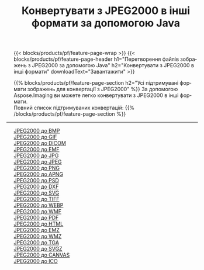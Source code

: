 ﻿---
title: Конвертувати з JPEG2000 в інші формати за допомогою Java 
weight: 3920
url: /uk/java/conversion/from/jpeg2000 
lang: uk
langdirlevel: 2
locales: zh-hans,ja,it,ru,de,es,fr,nl,id,lt,pl,pt,vi,tr,ko,zh-hant,ar,hi,th,sv,cs,uk,he
description: За допомогою Aspose.Imaging ви можете легко конвертувати з JPEG2000 в інші формати
---

{{< blocks/products/pf/feature-page-wrap >}}
{{< blocks/products/pf/feature-page-header h1="Перетворення файлів зображень з JPEG2000 за допомогою Java" h2="Конвертувати з JPEG2000 в інші формати" downloadText="Завантажити" >}}


{{% blocks/products/pf/feature-page-section  h2="Усі підтримувані формати зображень для конвертації з JPEG2000" %}}
За допомогою Aspose.Imaging ви можете легко конвертувати з JPEG2000 в інші формати.
<br/>
Повний список підтримуваних конвертацій:
{{% /blocks/products/pf/feature-page-section %}}
<div class="container-fluid productfamilypage bg-gray">
    <div class="convertypes bg-gray agp-content section">
        <div class="container">
		<hr style="margin-left:-20px;"/>
		<div class="row other-converters">
		    <div class='col-md-2 other-converter remove-lp remove-rp'><a href="/imaging/uk/java/conversion/jpeg2000-to-bmp" >JPEG2000 до BMP</a></div><div class='col-md-2 other-converter remove-lp remove-rp'><a href="/imaging/uk/java/conversion/jpeg2000-to-gif" >JPEG2000 до GIF</a></div><div class='col-md-2 other-converter remove-lp remove-rp'><a href="/imaging/uk/java/conversion/jpeg2000-to-dicom" >JPEG2000 до DICOM</a></div><div class='col-md-2 other-converter remove-lp remove-rp'><a href="/imaging/uk/java/conversion/jpeg2000-to-emf" >JPEG2000 до EMF</a></div><div class='col-md-2 other-converter remove-lp remove-rp'><a href="/imaging/uk/java/conversion/jpeg2000-to-jpg" >JPEG2000 до JPG</a></div><div class='col-md-2 other-converter remove-lp remove-rp'><a href="/imaging/uk/java/conversion/jpeg2000-to-jpeg" >JPEG2000 до JPEG</a></div><div class='col-md-2 other-converter remove-lp remove-rp'><a href="/imaging/uk/java/conversion/jpeg2000-to-png" >JPEG2000 до PNG</a></div><div class='col-md-2 other-converter remove-lp remove-rp'><a href="/imaging/uk/java/conversion/jpeg2000-to-apng" >JPEG2000 до APNG</a></div><div class='col-md-2 other-converter remove-lp remove-rp'><a href="/imaging/uk/java/conversion/jpeg2000-to-psd" >JPEG2000 до PSD</a></div><div class='col-md-2 other-converter remove-lp remove-rp'><a href="/imaging/uk/java/conversion/jpeg2000-to-dxf" >JPEG2000 до DXF</a></div><div class='col-md-2 other-converter remove-lp remove-rp'><a href="/imaging/uk/java/conversion/jpeg2000-to-svg" >JPEG2000 до SVG</a></div><div class='col-md-2 other-converter remove-lp remove-rp'><a href="/imaging/uk/java/conversion/jpeg2000-to-tiff" >JPEG2000 до TIFF</a></div><div class='col-md-2 other-converter remove-lp remove-rp'><a href="/imaging/uk/java/conversion/jpeg2000-to-webp" >JPEG2000 до WEBP</a></div><div class='col-md-2 other-converter remove-lp remove-rp'><a href="/imaging/uk/java/conversion/jpeg2000-to-wmf" >JPEG2000 до WMF</a></div><div class='col-md-2 other-converter remove-lp remove-rp'><a href="/imaging/uk/java/conversion/jpeg2000-to-pdf" >JPEG2000 до PDF</a></div><div class='col-md-2 other-converter remove-lp remove-rp'><a href="/imaging/uk/java/conversion/jpeg2000-to-html" >JPEG2000 до HTML</a></div><div class='col-md-2 other-converter remove-lp remove-rp'><a href="/imaging/uk/java/conversion/jpeg2000-to-emz" >JPEG2000 до EMZ</a></div><div class='col-md-2 other-converter remove-lp remove-rp'><a href="/imaging/uk/java/conversion/jpeg2000-to-wmz" >JPEG2000 до WMZ</a></div><div class='col-md-2 other-converter remove-lp remove-rp'><a href="/imaging/uk/java/conversion/jpeg2000-to-tga" >JPEG2000 до TGA</a></div><div class='col-md-2 other-converter remove-lp remove-rp'><a href="/imaging/uk/java/conversion/jpeg2000-to-svgz" >JPEG2000 до SVGZ</a></div><div class='col-md-2 other-converter remove-lp remove-rp'><a href="/imaging/uk/java/conversion/jpeg2000-to-canvas" >JPEG2000 до CANVAS</a></div><div class='col-md-2 other-converter remove-lp remove-rp'><a href="/imaging/uk/java/conversion/jpeg2000-to-ico" >JPEG2000 до ICO</a></div>
                </div>
        </div>
    </div>
</div>
<br/>

